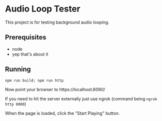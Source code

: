 # Audio Loop Tester

This project is for testing background audio looping.

## Prerequisites

- node
- yep that's about it

## Running

```
npm run build; npm run http
```

Now point your browser to https://localhost:8080/

If you need to hit the server externally just use ngrok (command being `ngrok http 8080`)

When the page is loaded, click the "Start Playing" button.

